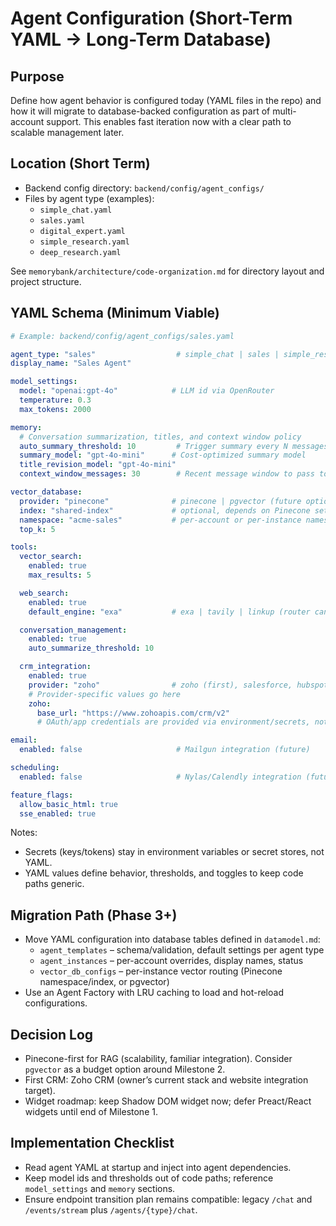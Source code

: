 # Agent Configuration (Short-Term YAML → Long-Term Database)

## Purpose
Define how agent behavior is configured today (YAML files in the repo) and how it will migrate to database-backed configuration as part of multi-account support. This enables fast iteration now with a clear path to scalable management later.

## Location (Short Term)
- Backend config directory: `backend/config/agent_configs/`
- Files by agent type (examples):
  - `simple_chat.yaml`
  - `sales.yaml`
  - `digital_expert.yaml`
  - `simple_research.yaml`
  - `deep_research.yaml`

See `memorybank/architecture/code-organization.md` for directory layout and project structure.

## YAML Schema (Minimum Viable)
```yaml
# Example: backend/config/agent_configs/sales.yaml

agent_type: "sales"                  # simple_chat | sales | simple_research | deep_research | digital_expert
display_name: "Sales Agent"

model_settings:
  model: "openai:gpt-4o"            # LLM id via OpenRouter
  temperature: 0.3
  max_tokens: 2000

memory:
  # Conversation summarization, titles, and context window policy
  auto_summary_threshold: 10         # Trigger summary every N messages
  summary_model: "gpt-4o-mini"      # Cost-optimized summary model
  title_revision_model: "gpt-4o-mini"
  context_window_messages: 30        # Recent message window to pass to the LLM

vector_database:
  provider: "pinecone"              # pinecone | pgvector (future option)
  index: "shared-index"             # optional, depends on Pinecone setup
  namespace: "acme-sales"           # per-account or per-instance namespace
  top_k: 5

tools:
  vector_search:
    enabled: true
    max_results: 5

  web_search:
    enabled: true
    default_engine: "exa"           # exa | tavily | linkup (router can choose)

  conversation_management:
    enabled: true
    auto_summarize_threshold: 10

  crm_integration:
    enabled: true
    provider: "zoho"                # zoho (first), salesforce, hubspot (future)
    # Provider-specific values go here
    zoho:
      base_url: "https://www.zohoapis.com/crm/v2"
      # OAuth/app credentials are provided via environment/secrets, not YAML

email:
  enabled: false                     # Mailgun integration (future)

scheduling:
  enabled: false                     # Nylas/Calendly integration (future)

feature_flags:
  allow_basic_html: true
  sse_enabled: true
```

Notes:
- Secrets (keys/tokens) stay in environment variables or secret stores, not YAML.
- YAML values define behavior, thresholds, and toggles to keep code paths generic.

## Migration Path (Phase 3+)
- Move YAML configuration into database tables defined in `datamodel.md`:
  - `agent_templates` – schema/validation, default settings per agent type
  - `agent_instances` – per-account overrides, display names, status
  - `vector_db_configs` – per-instance vector routing (Pinecone namespace/index, or pgvector)
- Use an Agent Factory with LRU caching to load and hot-reload configurations.

## Decision Log
- Pinecone-first for RAG (scalability, familiar integration). Consider `pgvector` as a budget option around Milestone 2.
- First CRM: Zoho CRM (owner’s current stack and website integration target).
- Widget roadmap: keep Shadow DOM widget now; defer Preact/React widgets until end of Milestone 1.

## Implementation Checklist
- Read agent YAML at startup and inject into agent dependencies.
- Keep model ids and thresholds out of code paths; reference `model_settings` and `memory` sections.
- Ensure endpoint transition plan remains compatible: legacy `/chat` and `/events/stream` plus `/agents/{type}/chat`.


